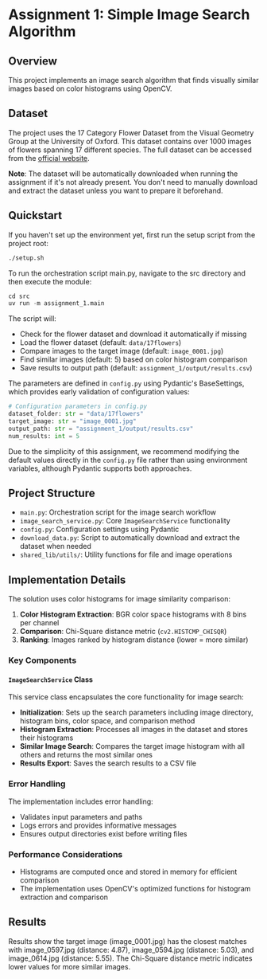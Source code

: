 # Assignment 1: Simple Image Search Algorithm

## Overview
This project implements an image search algorithm that finds visually similar images based on color histograms using OpenCV.

## Dataset
The project uses the 17 Category Flower Dataset from the Visual Geometry Group at the University of Oxford. This dataset contains over 1000 images of flowers spanning 17 different species. The full dataset can be accessed from the [official website](https://www.robots.ox.ac.uk/~vgg/data/flowers/17/index.html).

**Note**: The dataset will be automatically downloaded when running the assignment if it's not already present. You don't need to manually download and extract the dataset unless you want to prepare it beforehand.

## Quickstart
If you haven't set up the environment yet, first run the setup script from the project root:

```bash
./setup.sh
```

To run the orchestration script main.py, navigate to the src directory and then execute the module:

```python
cd src
uv run -m assignment_1.main
```

The script will:
- Check for the flower dataset and download it automatically if missing
- Load the flower dataset (default: `data/17flowers`)
- Compare images to the target image (default: `image_0001.jpg`)
- Find similar images (default: 5) based on color histogram comparison
- Save results to output path (default: `assignment_1/output/results.csv`)

The parameters are defined in `config.py` using Pydantic's BaseSettings, which provides early validation of configuration values:

```python
# Configuration parameters in config.py
dataset_folder: str = "data/17flowers"
target_image: str = "image_0001.jpg"
output_path: str = "assignment_1/output/results.csv"
num_results: int = 5
```

Due to the simplicity of this assignment, we recommend modifying the default values directly in the `config.py` file rather than using environment variables, although Pydantic supports both approaches.

## Project Structure
- `main.py`: Orchestration script for the image search workflow
- `image_search_service.py`: Core `ImageSearchService` functionality
- `config.py`: Configuration settings using Pydantic
- `download_data.py`: Script to automatically download and extract the dataset when needed
- `shared_lib/utils/`: Utility functions for file and image operations

## Implementation Details
The solution uses color histograms for image similarity comparison:
1. **Color Histogram Extraction**: BGR color space histograms with 8 bins per channel
2. **Comparison**: Chi-Square distance metric (`cv2.HISTCMP_CHISQR`)
3. **Ranking**: Images ranked by histogram distance (lower = more similar)

### Key Components

#### `ImageSearchService` Class

This service class encapsulates the core functionality for image search:
- **Initialization**: Sets up the search parameters including image directory, histogram bins, color space, and comparison method
- **Histogram Extraction**: Processes all images in the dataset and stores their histograms
- **Similar Image Search**: Compares the target image histogram with all others and returns the most similar ones
- **Results Export**: Saves the search results to a CSV file

### Error Handling
The implementation includes error handling:
- Validates input parameters and paths
- Logs errors and provides informative messages
- Ensures output directories exist before writing files

### Performance Considerations
- Histograms are computed once and stored in memory for efficient comparison
- The implementation uses OpenCV's optimized functions for histogram extraction and comparison

## Results
Results show the target image (image_0001.jpg) has the closest matches with image_0597.jpg (distance: 4.87), image_0594.jpg (distance: 5.03), and image_0614.jpg (distance: 5.55). 
The Chi-Square distance metric indicates lower values for more similar images.